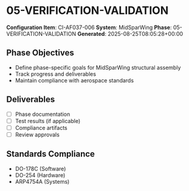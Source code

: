 # 05-VERIFICATION-VALIDATION

**Configuration Item**: CI-AF037-006
**System**: MidSparWing
**Phase**: 05-VERIFICATION-VALIDATION
**Generated**: 2025-08-25T08:05:28+00:00

## Phase Objectives
- Define phase-specific goals for MidSparWing structural assembly
- Track progress and deliverables
- Maintain compliance with aerospace standards

## Deliverables
- [ ] Phase documentation
- [ ] Test results (if applicable)
- [ ] Compliance artifacts
- [ ] Review approvals

## Standards Compliance
- DO-178C (Software)
- DO-254 (Hardware)
- ARP4754A (Systems)

